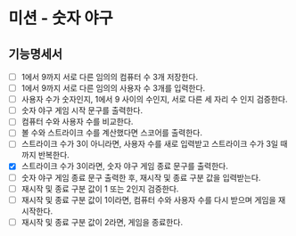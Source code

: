 # 미션 - 숫자 야구

## 기능명세서

- [ ] 1에서 9까지 서로 다른 임의의 컴퓨터 수 3개 저장한다.
- [ ] 1에서 9까지 서로 다른 임의의 사용자 수 3개를 입력한다.
- [ ] 사용자 수가 숫자인지, 1에서 9 사이의 수인지, 서로 다른 세 자리 수 인지 검증한다.
- [ ] 숫자 야구 게임 시작 문구를 출력한다.
- [ ] 컴퓨터 수와 사용자 수를 비교한다.
- [ ] 볼 수와 스트라이크 수를 계산했다면 스코어를 출력한다.
- [ ] 스트라이크 수가 3이 아니라면, 사용자 수를 새로 입력받고 스트라이크 수가 3일 때까지 반복한다.
- [x] 스트라이크 수가 3이라면, 숫자 야구 게임 종료 문구를 출력한다.
- [ ] 숫자 야구 게임 종료 문구 출력한 후, 재시작 및 종료 구분 값을 입력받는다.
- [ ] 재시작 및 종료 구분 값이 1 또는 2인지 검증한다.
- [ ] 재시작 및 종료 구분 값이 1이라면, 컴퓨터 수와 사용자 수를 다시 받으며 게임을 재시작한다.
- [ ] 재시작 및 종료 구분 값이 2라면, 게임을 종료한다.
